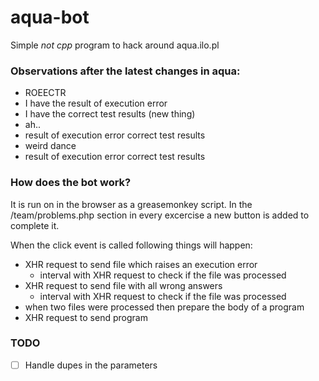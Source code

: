 # aqua-bot
Simple *not cpp* program to hack around aqua.ilo.pl

### Observations after the latest changes in aqua:
  - ROEECTR
  - I have the result of execution error
  - I have the correct test results (new thing)
  - ah..
  - result of execution error correct test results
  - weird dance
  - result of execution error correct test results
     
### How does the bot work?
It is run on in the browser as a greasemonkey script. In the /team/problems.php
section in every excercise a new button is added to complete it.

When the click event is called following things will happen:
  - XHR request to send file which raises an execution error
    - interval with XHR request to check if the file was processed
  - XHR request to send file with all wrong answers
    - interval with XHR request to check if the file was processed
  - when two files were processed then prepare the body of a program
  - XHR request to send program
  
### TODO

  - [ ] Handle dupes in the parameters
